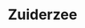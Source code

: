 ---
_schema: default
title: Zuiderzee
description: Fantastisch natuurroute waar je volop geniet van rust en ruimte.
tijd: ± 3 uur
prijs: 170
route_url: >-
  https://www.google.com/maps/d/edit?mid=1yIqwIAI0MFq6uuyk_i-3vYA8qXUKjBFr&amp;z=11
omgeving:
  - bolsward
  - allingawier
  - tjerkwerd
sloepen:
  - Beenakker
  - Petter
---